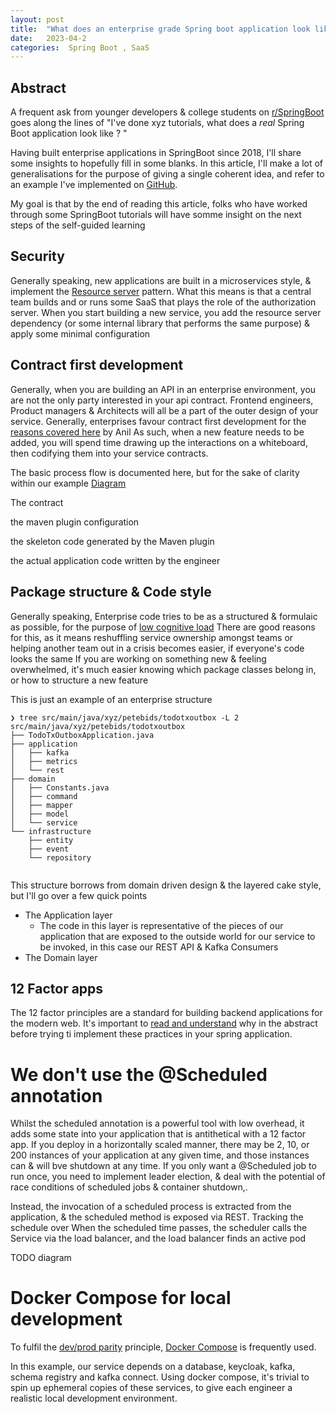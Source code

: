 ```yaml
---
layout: post
title:  "What does an enterprise grade Spring boot application look like in 2023 Part 1"
date:   2023-04-2 
categories:  Spring Boot , SaaS
---
```


## Abstract


A frequent ask from younger developers & college students on [r/SpringBoot](https://www.reddit.com/r/SpringBoot/) goes along the lines of
"I've done xyz tutorials, what does a  *real* Spring Boot application look like ? "

Having built enterprise applications in SpringBoot since 2018, I'll share some insights to hopefully fill in some blanks. 
In this article, I'll make a lot of generalisations for the purpose of giving a single coherent idea,
and refer to an example I've implemented on [GitHub](https://github.com/petebids/todo-tx-outbox). 

My goal is that by the end of reading this article, folks who have worked through some 
SpringBoot tutorials will have somme insight on the next steps of the self-guided learning



## Security

Generally speaking, new applications are built in a microservices style, & implement the [Resource server](https://www.rfc-editor.org/rfc/rfc6749#section-1.1) pattern.
What this means is that a central team builds and or runs some SaaS that plays the role of the authorization server. 
When you start building a new service, you add the resource server dependency (or some internal library that performs the same purpose) & apply some minimal configuration

<script src="https://gist.github.com/petebids/cdbec8953b054688c67cf76730635665.js"></script>

<script src="https://gist.github.com/petebids/1e710e7bc60aa1b9fceefad966b6ec10.js"></script>

<script src="https://gist.github.com/petebids/d7440d2069123e07a23dab27d716b345.js"></script>



## Contract first development

Generally, when you are building an API in an enterprise environment, you are not the only party interested in your api contract.
Frontend engineers, Product managers & Architects will all be a part of the outer design of your service.
Generally, enterprises favour contract first development for the [reasons covered here](https://medium.com/commencis/contract-first-api-development-with-openapi-generator-and-connexion-b21bbf2f9244) by Anil
As such, when a new feature needs to be added, you will spend time drawing up the interactions on a whiteboard,
then codifying them into your service contracts. 

The basic process flow is documented here, but for the sake of clarity within our example 
[Diagram](/assets/todo_codegen.png)

The contract
<script src="https://gist.github.com/petebids/91d3609f7ceb143ec98a479bb6e33614.js"></script>
the maven plugin configuration
<script src="https://gist.github.com/petebids/36a3d2f89d7b63f682acf9779e608615.js"></script>
the skeleton code generated by the Maven plugin 
<script src="https://gist.github.com/petebids/a22508e730ffa45f4c4427b378bf4692.js"></script>
the actual application code written by the engineer
<script src="https://gist.github.com/petebids/3dbad4c3fbc5285da773ac77dbc81c12.js"></script>








## Package structure & Code style

Generally speaking, Enterprise code tries to be as a structured  & formulaic as possible, for the purpose of [low cognitive load](https://en.wikipedia.org/wiki/Cognitive_load)
There are good reasons for this, as it means reshuffling service ownership amongst teams or helping another team out in a crisis becomes easier, if everyone's code looks the same
If you are working on something new & feeling overwhelmed, it's much easier knowing which package classes belong in, or how to structure a new feature

This is just an example of an enterprise structure
```shell
❯ tree src/main/java/xyz/petebids/todotxoutbox -L 2
src/main/java/xyz/petebids/todotxoutbox
├── TodoTxOutboxApplication.java
├── application
│   ├── kafka
│   ├── metrics
│   └── rest
├── domain
│   ├── Constants.java
│   ├── command
│   ├── mapper
│   ├── model
│   └── service
└── infrastructure
    ├── entity
    ├── event
    └── repository


```
This structure borrows from domain driven design & the layered cake style, but I'll go over a few quick points

- The Application layer
  - The code in this layer is representative of the pieces of our application that are exposed to the outside world for our service to be invoked,
    in this case our REST API & Kafka Consumers
- The Domain layer





## 12 Factor apps

The 12 factor principles are a standard for building backend applications for the modern web. It's important to [read and understand](https://12factor.net/) 
why in the abstract before trying ti implement these practices in your spring application.


# We don't use the @Scheduled annotation

Whilst the scheduled annotation is a powerful tool with low overhead, it adds some state into your application that is antithetical with a 12 factor app. 
If you deploy in a horizontally scaled manner, there may be  2, 10, or 200 instances of your application at any given time, 
and those instances can & will bve shutdown at any time. 
If you only want a @Scheduled job to run once, you need to implement leader election,
& deal with the potential of race conditions of scheduled jobs & container shutdown,. 

Instead, the invocation of a scheduled process is extracted from the application, & the scheduled method is exposed via REST.
Tracking the schedule over 
When the scheduled time passes, the scheduler calls the Service via the load balancer, and the load balancer finds an active pod 

TODO diagram


# Docker Compose for local development 

To fulfil the [dev/prod parity](https://12factor.net/dev-prod-parity) principle, [Docker Compose](https://docs.docker.com/compose/) is frequently used.

In this example, our service depends on a database, keycloak, kafka, schema registry and kafka connect. 
Using docker compose, it's trivial to spin up ephemeral copies of these services, to give each engineer a realistic local development environment.
<script src="https://gist.github.com/petebids/80a62ec3e1f0f6533d468e4ea1bdfc02.js"></script>

## 